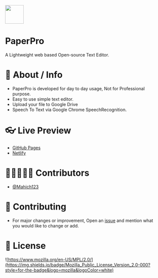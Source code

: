 <img src="https://cdn-icons-png.flaticon.com/512/2541/2541988.png" width=60px align="center">

#  PaperPro
A Lightweight web based Open-source Text Editor.

# 📜 About / Info
- PaperPro is developed for day to day usage, Not for Professional purpose.
- Easy to use simple text editor.
- Upload your file to Google Drive
- Speech To Text via Google Chrome SpeechRecognition.


# 👓 Live Preview
- [GitHub Pages](https://sijey-praveen.github.io/PaperPro/)
- [Netlify](https://paperpro.netlify.app/)

# 👨🏼‍🤝‍👨🏼 Contributors
- [@Mahich123](https://github.com/Mahich123/)

# 🤝 Contributing
- For major changes or improvement, Open an [issue](https://github.com/sijey-praveen/PaperPro/issues) and mention what you would like to change or add.

# 🧾 License
![https://www.mozilla.org/en-US/MPL/2.0/](https://img.shields.io/badge/Mozilla_Public_License_Version_2.0-000?style=for-the-badge&logo=mozilla&logoColor=white)

